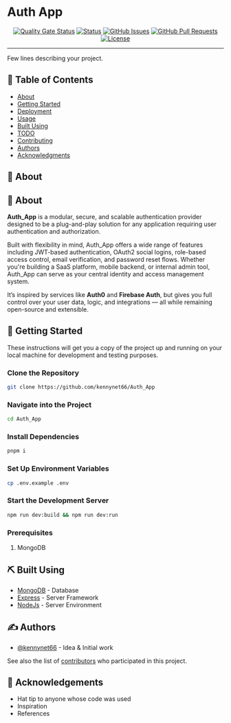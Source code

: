 
# Auth App

<div align="center">

[![Quality Gate Status](https://sonarcloud.io/api/project_badges/measure?project=kennynet66_Auth_App&metric=alert_status)](https://sonarcloud.io/summary/new_code?id=kennynet66_Auth_App)
[![Status](https://img.shields.io/badge/status-active-success.svg)]()
[![GitHub Issues](https://img.shields.io/github/issues/kennynet66/Auth_App)](https://github.com/kennynet66/Auth_App/issues)
[![GitHub Pull Requests](https://img.shields.io/github/issues-pr/kennynet66/Auth_App.svg)](https://github.com/kennynet66/Auth_App/pulls)
[![License](https://img.shields.io/badge/license-MIT-blue.svg)](/LICENSE)

</div>

---

Few lines describing your project.

## 📝 Table of Contents

- [About](#about)
- [Getting Started](#getting_started)
- [Deployment](#deployment)
- [Usage](#usage)
- [Built Using](#built_using)
- [TODO](../TODO.md)
- [Contributing](../CONTRIBUTING.md)
- [Authors](#authors)
- [Acknowledgments](#acknowledgement)

## 🧐 About <a name = "about"></a>

## 📌 About

**Auth_App** is a modular, secure, and scalable authentication provider designed to be a plug-and-play solution for any application requiring user authentication and authorization.

Built with flexibility in mind, Auth_App offers a wide range of features including JWT-based authentication, OAuth2 social logins, role-based access control, email verification, and password reset flows. Whether you're building a SaaS platform, mobile backend, or internal admin tool, Auth_App can serve as your central identity and access management system.

It’s inspired by services like **Auth0** and **Firebase Auth**, but gives you full control over your user data, logic, and integrations — all while remaining open-source and extensible.

## 🏁 Getting Started <a name = "getting_started"></a>

These instructions will get you a copy of the project up and running on your local machine for development and testing purposes.

### Clone the Repository

```bash
git clone https://github.com/kennynet66/Auth_App
```

### Navigate into the Project

```bash
cd Auth_App
```

### Install Dependencies

``` bash
pnpm i
```

### Set Up Environment Variables

``` bash
cp .env.example .env
```

### Start the Development Server

``` bash
npm run dev:build && npm run dev:run
```

### Prerequisites

1. MongoDB

## ⛏️ Built Using <a name = "built_using"></a>

- [MongoDB](https://www.mongodb.com/) - Database
- [Express](https://expressjs.com/) - Server Framework
- [NodeJs](https://nodejs.org/en/) - Server Environment

## ✍️ Authors <a name = "authors"></a>

- [@kennynet66](https://github.com/kennynet66) - Idea & Initial work

See also the list of [contributors](https://github.com/kennynet66/Auth_App/contributors) who participated in this project.

## 🎉 Acknowledgements <a name = "acknowledgement"></a>

- Hat tip to anyone whose code was used
- Inspiration
- References
